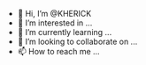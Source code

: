 - 👋 Hi, I’m @KHERICK
- 👀 I’m interested in ...
- 🌱 I’m currently learning ...
- 💞️ I’m looking to collaborate on ...
- 📫 How to reach me ...

<!---
KHERICK/KHERICK is a ✨ special ✨ repository because its `README.md` (this file) appears on your GitHub profile.
You can click the Preview link to take a look at your changes.
--->
